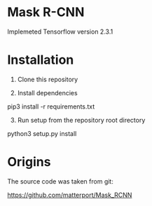 # Mask R-CNN

Implemeted Tensorflow version 2.3.1

# Installation

1. Clone this repository

2. Install dependencies

pip3 install -r requirements.txt

3. Run setup from the repository root directory

python3 setup.py install

# Origins

The source code was taken from git: 

https://github.com/matterport/Mask_RCNN
